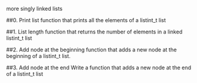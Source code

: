 more singly linked lists

##0. Print list
function that prints all the elements of a listint_t list

##1. List length
function that returns the number of elements in a linked listint_t list

##2. Add node at the beginning
function that adds a new node at the beginning of a listint_t list.

##3. Add node at the end
Write a function that adds a new node at the end of a listint_t list
